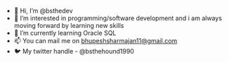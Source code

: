 - 👋 Hi, I’m @bsthedev
- 👀 I’m interested in programming/software development and i am always moving forward by learning new skills
- 🌱 I’m currently learning Oracle SQL
- 📫 You can mail me on bhupeshsharmajan11@gmail.com
- 🐦 My twitter handle - @bsthehound1990

<!---
bsthedev/bsthedev is a ✨ special ✨ repository because its `README.md` (this file) appears on your GitHub profile.
You can click the Preview link to take a look at your changes.
--->
